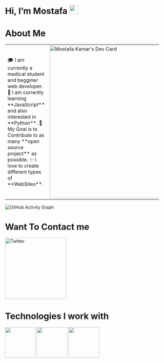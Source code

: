# Hi, I’m Mostafa <img src="https://github.com/TheDudeThatCode/TheDudeThatCode/blob/master/Assets/Hi.gif" width="29px">
# About Me
<table>
<tr>
  <td valign="center">
    🎓 I am currently a medical student and begginer web developer.
    🌱 I am currently learning **JavaScript** and also interested in **Python**.
    🎯 My Goal is to Contribute to as many **open source project** as possible.
    ✨ I love to create different types of **WebSites**.
<td >
    <a href="https://app.daily.dev/mostafasama771"><img src="https://api.daily.dev/devcards/e2fcd74a6b604e8f852f5737e9d4cd8a.png?r=imh" width="500" alt="Mostafa Kamar's Dev Card"/></a>
  </td>

</tr>
</table>

![GitHub Activity Graph](https://activity-graph.herokuapp.com/graph?username=mostafakamar2308&theme=dracula&hide_border=true)


# Want To Contact me

  <img src="https://img.shields.io/twitter/follow/MostafaKamar23?style=for-the-badge" width="200" alt="Twitter">
  
# Technologies I work with
  
  <img src="https://user-images.githubusercontent.com/78041193/152677891-eefcf563-d74e-4090-b36a-540f43110a05.png" width="100"> <img src="https://user-images.githubusercontent.com/78041193/152677922-ff383e13-7cbe-4a01-affa-1489847183c3.png" width="100"> <img src="https://user-images.githubusercontent.com/78041193/152677953-42ed7c30-1fe8-4b4a-b69b-466b508c2801.png" width="100">
  




<!---
mostafakamar2308/mostafakamar2308 is a ✨ special ✨ repository because its `README.md` (this file) appears on your GitHub profile.
You can click the Preview link to take a look at your changes.
--->
